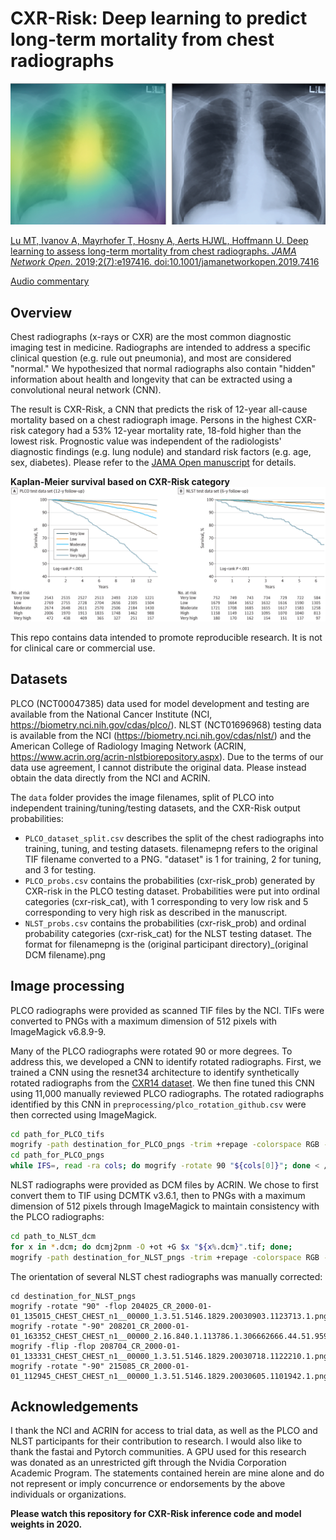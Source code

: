 # CXR-Risk: Deep learning to predict long-term mortality from chest radiographs

[![CXR-Risk Grad-CAM](/images/fig_small3.png)](https://jamanetwork.com/journals/jamanetworkopen/fullarticle/2738349)

[Lu MT, Ivanov A, Mayrhofer T, Hosny A, Aerts HJWL, Hoffmann U. Deep learning to assess long-term mortality from chest radiographs. *JAMA Network Open*. 2019;2(7):e197416. doi:10.1001/jamanetworkopen.2019.7416](https://jamanetwork.com/journals/jamanetworkopen/fullarticle/2738349)

[Audio commentary](https://edhub.ama-assn.org/jn-learning/audio-player/17718397)


## Overview
Chest radiographs (x-rays or CXR) are the most common diagnostic imaging test in medicine. Radiographs are intended to address a specific clinical question (e.g. rule out pneumonia), and most are considered "normal." We hypothesized that normal radiographs also contain "hidden" information about health and longevity that can be extracted using a convolutional neural network (CNN). 

The result is CXR-Risk, a CNN that predicts the risk of 12-year all-cause mortality based on a chest radiograph image. Persons in the highest CXR-risk category had a 53% 12-year mortality rate, 18-fold higher than the lowest risk. Prognostic value was independent of the radiologists' diagnostic findings (e.g. lung nodule) and standard risk factors (e.g. age, sex, diabetes). Please refer to the [JAMA Open manuscript](https://jamanetwork.com/journals/jamanetworkopen/fullarticle/2738349) for details.


**Kaplan-Meier survival based on CXR-Risk category**
[![CXR-Risk Kaplan-Meier Survival](/images/fig2.png)](https://jamanetwork.com/journals/jamanetworkopen/fullarticle/2738349)

This repo contains data intended to promote reproducible research. It is not for clinical care or commercial use. 

## Datasets
PLCO (NCT00047385) data used for model development and testing are available from the National Cancer Institute (NCI, https://biometry.nci.nih.gov/cdas/plco/). NLST (NCT01696968) testing data is available from the NCI (https://biometry.nci.nih.gov/cdas/nlst/) and the American College of Radiology Imaging Network (ACRIN, https://www.acrin.org/acrin-nlstbiorepository.aspx). Due to the terms of our data use agreement, I cannot distribute the original data. Please instead obtain the data directly from the NCI and ACRIN.

The `data` folder provides the image filenames, split of PLCO into independent training/tuning/testing datasets, and the CXR-Risk output probabilities:
* `PLCO_dataset_split.csv` describes the split of the chest radiographs into training, tuning, and testing datasets. filenamepng refers to the original TIF filename converted to a PNG. "dataset" is 1 for training, 2 for tuning, and 3 for testing. 
* `PLCO_probs.csv` contains the probabilities (cxr-risk_prob) generated by CXR-risk in the PLCO testing dataset. Probabilities were put into ordinal categories (cxr-risk_cat), with 1 corresponding to very low risk and 5 corresponding to very high risk as described in the manuscript.
* `NLST_probs.csv` contains the probabilities (cxr-risk_prob) and ordinal probability categories (cxr-risk_cat) for the NLST testing dataset. The format for filenamepng is the (original participant directory)_(original DCM filename).png


## Image processing
PLCO radiographs were provided as scanned TIF files by the NCI. TIFs were converted to PNGs with a maximum dimension of 512 pixels with ImageMagick v6.8.9-9. 

Many of the PLCO radiographs were rotated 90 or more degrees. To address this, we developed a CNN to identify rotated radiographs. First, we trained a CNN using the resnet34 architecture to identify synthetically rotated radiographs from the [CXR14 dataset](http://openaccess.thecvf.com/content_cvpr_2017/papers/Wang_ChestX-ray8_Hospital-Scale_Chest_CVPR_2017_paper.pdf). We then fine tuned this CNN using 11,000 manually reviewed PLCO radiographs. The rotated radiographs identified by this CNN in `preprocessing/plco_rotation_github.csv` were then corrected using ImageMagick. 

```bash
cd path_for_PLCO_tifs
mogrify -path destination_for_PLCO_pngs -trim +repage -colorspace RGB -auto-level -depth 8 -resize 512x512^ -format png "*.tif"
cd path_for_PLCO_pngs
while IFS=, read -ra cols; do mogrify -rotate 90 "${cols[0]}"; done < /path_to_repo/preprocessing/plco_rotation_github.csv
```

NLST radiographs were provided as DCM files by ACRIN. We chose to first convert them to TIF using DCMTK v3.6.1, then to PNGs with a maximum dimension of 512 pixels through ImageMagick to maintain consistency with the PLCO radiographs:

```bash
cd path_to_NLST_dcm
for x in *.dcm; do dcmj2pnm -O +ot +G $x "${x%.dcm}".tif; done;
mogrify -path destination_for_NLST_pngs -trim +repage -colorspace RGB -auto-level -depth 8 -resize 512x512^ -format png "*.tif"
```


The orientation of several NLST chest radiographs was manually corrected:

```
cd destination_for_NLST_pngs
mogrify -rotate "90" -flop 204025_CR_2000-01-01_135015_CHEST_CHEST_n1__00000_1.3.51.5146.1829.20030903.1123713.1.png
mogrify -rotate "-90" 208201_CR_2000-01-01_163352_CHEST_CHEST_n1__00000_2.16.840.1.113786.1.306662666.44.51.9597.png
mogrify -flip -flop 208704_CR_2000-01-01_133331_CHEST_CHEST_n1__00000_1.3.51.5146.1829.20030718.1122210.1.png
mogrify -rotate "-90" 215085_CR_2000-01-01_112945_CHEST_CHEST_n1__00000_1.3.51.5146.1829.20030605.1101942.1.png
```


## Acknowledgements
I thank the NCI and ACRIN for access to trial data, as well as the PLCO and NLST participants for their contribution to research. I would also like to thank the fastai and Pytorch communities. A GPU used for this research was donated as an unrestricted gift through the Nvidia Corporation Academic Program. The statements contained herein are mine alone and do not represent or imply concurrence or endorsements by the above individuals or organizations.



<b>Please watch this repository for CXR-Risk inference code and model weights in 2020.</b>
